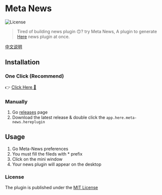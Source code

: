 # Meta News

![License](https://img.shields.io/badge/license-MIT-blue.svg)

> Tired of building news plugin 🙃? try Meta News, A plugin to generate [Here](https://here.app) news plugin at once.

[中文说明](./readme_zh.md)

## Installation

### One Click  (Recommend)
👉 <a href="https://jump.here.app/?installPlugin?title=sspai&url=https://github.com/FriendsOfHere/meta-news/releases/latest/download/app.here.meta-news.hereplugin">Click Here 🔌</a>

### Manually
1. Go [releases](https://github.com/FriendsOfHere/meta-news/releases/latest/) page
2. Download the latest release & double click the `app.here.meta-news.hereplugin`

## Usage
1. Go Meta-News preferences
2. You must fill the fileds with * prefix
3. Click on the mini window
4. Your news plugin will appear on the desktop

### License

The plugin is published under the [MIT License](./LICENSE.md)
